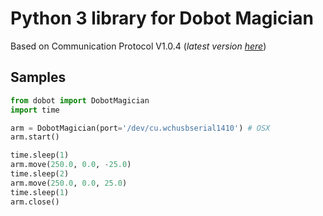 Python 3 library for Dobot Magician
===

Based on Communication Protocol V1.0.4 (_latest version [here](http://dobot.cc/download-center/dobot-magician.html)_)


Samples
---

```python
from dobot import DobotMagician
import time

arm = DobotMagician(port='/dev/cu.wchusbserial1410') # OSX
arm.start()

time.sleep(1)
arm.move(250.0, 0.0, -25.0)
time.sleep(2)
arm.move(250.0, 0.0, 25.0)
time.sleep(1)
arm.close()

```